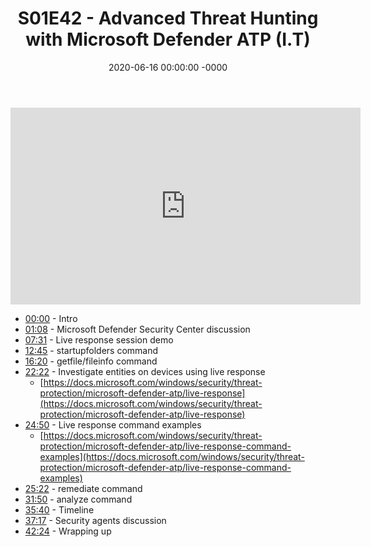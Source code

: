 ﻿---
layout: post
title: "S01E42 - Advanced Threat Hunting with Microsoft Defender ATP (I.T)"
date: 2020-06-16 00:00:00 -0000
categories:
---

<iframe loading="lazy" width="560" height="315" src="https://www.youtube.com/embed/4NQphnL0YR8" title="YouTube video player" frameborder="0" allow="accelerometer; autoplay; clipboard-write; encrypted-media; gyroscope; picture-in-picture" allowfullscreen></iframe>

 * [00:00](https://www.youtube.com/watch?v=4NQphnL0YR8&t=0s) - Intro
 * [01:08](https://www.youtube.com/watch?v=4NQphnL0YR8&t=68s) - Microsoft Defender Security Center discussion
 * [07:31](https://www.youtube.com/watch?v=4NQphnL0YR8&t=451s) - Live response session demo
 * [12:45](https://www.youtube.com/watch?v=4NQphnL0YR8&t=765s) - startupfolders command
 * [16:20](https://www.youtube.com/watch?v=4NQphnL0YR8&t=980s) - getfile/fileinfo command
 * [22:22](https://www.youtube.com/watch?v=4NQphnL0YR8&t=1342s) - Investigate entities on devices using live response
   - [https://docs.microsoft.com/windows/security/threat-protection/microsoft-defender-atp/live-response](https://docs.microsoft.com/windows/security/threat-protection/microsoft-defender-atp/live-response)
 * [24:50](https://www.youtube.com/watch?v=4NQphnL0YR8&t=1490s) - Live response command examples
   - [https://docs.microsoft.com/windows/security/threat-protection/microsoft-defender-atp/live-response-command-examples](https://docs.microsoft.com/windows/security/threat-protection/microsoft-defender-atp/live-response-command-examples)
 * [25:22](https://www.youtube.com/watch?v=4NQphnL0YR8&t=1522s) - remediate command
 * [31:50](https://www.youtube.com/watch?v=4NQphnL0YR8&t=1910s) - analyze command
 * [35:40](https://www.youtube.com/watch?v=4NQphnL0YR8&t=2140s) - Timeline
 * [37:17](https://www.youtube.com/watch?v=4NQphnL0YR8&t=2237s) - Security agents discussion
 * [42:24](https://www.youtube.com/watch?v=4NQphnL0YR8&t=2544s) - Wrapping up


